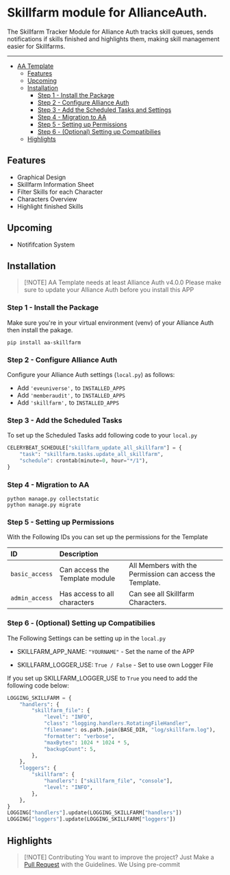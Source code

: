 # Skillfarm module for AllianceAuth.<a name="aa-skillfarm"></a>

The Skillfarm Tracker Module for Alliance Auth tracks skill queues, sends notifications if skills finished and highlights them, making skill management easier for Skillfarms.

______________________________________________________________________

- [AA Template](#aa-skillfarm)
  - [Features](#features)
  - [Upcoming](#upcoming)
  - [Installation](#features)
    - [Step 1 - Install the Package](#step1)
    - [Step 2 - Configure Alliance Auth](#step2)
    - [Step 3 - Add the Scheduled Tasks and Settings](#step3)
    - [Step 4 - Migration to AA](#step4)
    - [Step 5 - Setting up Permissions](#step5)
    - [Step 6 - (Optional) Setting up Compatibilies](#step6)
  - [Highlights](#highlights)

## Features<a name="features"></a>

- Graphical Design
- Skillfarm Information Sheet
- Filter Skills for each Character
- Characters Overview
- Highlight finished Skills

## Upcoming<a name="upcoming"></a>

- Notififcation System

## Installation<a name="installation"></a>

> \[!NOTE\]
> AA Template needs at least Alliance Auth v4.0.0
> Please make sure to update your Alliance Auth before you install this APP

### Step 1 - Install the Package<a name="step1"></a>

Make sure you're in your virtual environment (venv) of your Alliance Auth then install the pakage.

```shell
pip install aa-skillfarm
```

### Step 2 - Configure Alliance Auth<a name="step2"></a>

Configure your Alliance Auth settings (`local.py`) as follows:

- Add `'eveuniverse',` to `INSTALLED_APPS`
- Add `'memberaudit',` to `INSTALLED_APPS`
- Add `'skillfarm',` to `INSTALLED_APPS`

### Step 3 - Add the Scheduled Tasks<a name="step3"></a>

To set up the Scheduled Tasks add following code to your `local.py`

```python
CELERYBEAT_SCHEDULE["skillfarm_update_all_skillfarm"] = {
    "task": "skillfarm.tasks.update_all_skillfarm",
    "schedule": crontab(minute=0, hour="*/1"),
}
```

### Step 4 - Migration to AA<a name="step4"></a>

```shell
python manage.py collectstatic
python manage.py migrate
```

### Step 5 - Setting up Permissions<a name="step5"></a>

With the Following IDs you can set up the permissions for the Template

| ID             | Description                    |                                                          |
| :------------- | :----------------------------- | :------------------------------------------------------- |
| `basic_access` | Can access the Template module | All Members with the Permission can access the Template. |
| `admin_access` | Has access to all characters   | Can see all Skillfarm Characters.                        |

### Step 6 - (Optional) Setting up Compatibilies<a name="step6"></a>

The Following Settings can be setting up in the `local.py`

- SKILLFARM_APP_NAME:          `"YOURNAME"`     - Set the name of the APP

- SKILLFARM_LOGGER_USE:        `True / False`   - Set to use own Logger File

If you set up SKILLFARM_LOGGER_USE to `True` you need to add the following code below:

```python
LOGGING_SKILLFARM = {
    "handlers": {
        "skillfarm_file": {
            "level": "INFO",
            "class": "logging.handlers.RotatingFileHandler",
            "filename": os.path.join(BASE_DIR, "log/skillfarm.log"),
            "formatter": "verbose",
            "maxBytes": 1024 * 1024 * 5,
            "backupCount": 5,
        },
    },
    "loggers": {
        "skillfarm": {
            "handlers": ["skillfarm_file", "console"],
            "level": "INFO",
        },
    },
}
LOGGING["handlers"].update(LOGGING_SKILLFARM["handlers"])
LOGGING["loggers"].update(LOGGING_SKILLFARM["loggers"])
```

## Highlights<a name="highlights"></a>

> \[!NOTE\]
> Contributing
> You want to improve the project?
> Just Make a [Pull Request](https://github.com/Geuthur/aa-skillfarm/pulls) with the Guidelines.
> We Using pre-commit
